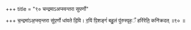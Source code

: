 +++
title = "९० चन्द्रमाऽअप्स्वन्तरा सुपर्णो"

+++
च॒न्द्रमा॑ऽअ॒प्स्व᳕न्तरा सु॑प॒र्णो धा॑वते दि॒वि। र॒यिं पि॒शङ्गं॑ बहु॒लं पु॑रुस्पृह॒ँ हरि॑रेति॒ कनि॑क्रदत् ॥९० ॥